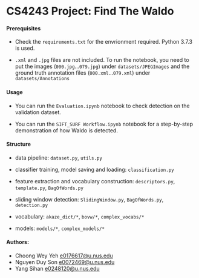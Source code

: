 # CS4243 Project: Find The Waldo

#### Prerequisites
- Check the `requirements.txt` for the envrionment required. Python 3.7.3 is used.

- `.xml` and `.jpg` files are not included. To run the notebook, you need to put the images (`000.jpg`...`079.jpg`) under `datasets/JPEGImages` and the ground truth annotation files (`000.xml`...`079.xml`) under `datasets/Annotations`

#### Usage
- You can run the `Evaluation.ipynb` notebook to check detection on the validation dataset.

- You can run the `SIFT_SURF Workflow.ipynb` notebook for a step-by-step demonstration of how Waldo is detected.

#### Structure
- data pipeline:
`dataset.py`, `utils.py`

- classifier training, model saving and loading:
`classification.py`

- feature extraction and vocabulary construction:
`descriptors.py`, `template.py`, `BagOfWords.py`

- sliding window detection:
`SlidingWindow.py`, `BagOfWords.py`, `detection.py`

- vocabulary:
`akaze_dict/*`, `bovw/*`, `complex_vocabs/*`

- models:
`models/*`, `complex_models/*` 

#### Authors:
- Choong Wey Yeh e0176617@u.nus.edu
- Nguyen Duy Son e0072469@u.nus.edu
- Yang Sihan e0248120@u.nus.edu
